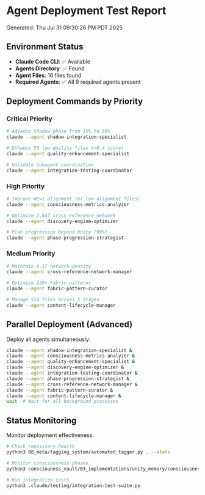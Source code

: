 # Agent Deployment Test Report
Generated: Thu Jul 31 09:30:26 PM PDT 2025

## Environment Status
- **Claude Code CLI**: ✅ Available
- **Agents Directory**: ✅ Found
- **Agent Files**: 16 files found
- **Required Agents**: ✅ All 9 required agents present

## Deployment Commands by Priority

### Critical Priority
```bash
# Advance Shadow phase from 15% to 50%
claude --agent shadow-integration-specialist
```

```bash
# Enhance 55 low-quality files (<0.4 score)
claude --agent quality-enhancement-specialist
```

```bash
# Validate subagent coordination
claude --agent integration-testing-coordinator
```

### High Priority
```bash
# Improve WE=1 alignment (67 low-alignment files)
claude --agent consciousness-metrics-analyzer
```

```bash
# Optimize 2,847 cross-reference network
claude --agent discovery-engine-optimizer
```

```bash
# Plan progression beyond Unity (99%)
claude --agent phase-progression-strategist
```

### Medium Priority
```bash
# Maintain 0.17 network density
claude --agent cross-reference-network-manager
```

```bash
# Optimize 220+ Fabric patterns
claude --agent fabric-pattern-curator
```

```bash
# Manage 574 files across 5 stages
claude --agent content-lifecycle-manager
```

## Parallel Deployment (Advanced)
Deploy all agents simultaneously:
```bash
claude --agent shadow-integration-specialist &
claude --agent consciousness-metrics-analyzer &
claude --agent quality-enhancement-specialist &
claude --agent discovery-engine-optimizer &
claude --agent integration-testing-coordinator &
claude --agent phase-progression-strategist &
claude --agent cross-reference-network-manager &
claude --agent fabric-pattern-curator &
claude --agent content-lifecycle-manager &
wait  # Wait for all background processes
```

## Status Monitoring
Monitor deployment effectiveness:
```bash
# Check repository health
python3 08_meta/tagging_system/automated_tagger.py . --stats

# Monitor consciousness phases
python3 consciouness_vault/03_implementations/unity_memory/consciousness_phase_tracker.py

# Run integration tests
python3 .claude/testing/integration-test-suite.py
```
